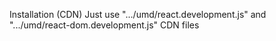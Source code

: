 
 Installation (CDN)
 Just use ".../umd/react.development.js" and ".../umd/react-dom.development.js" CDN files
